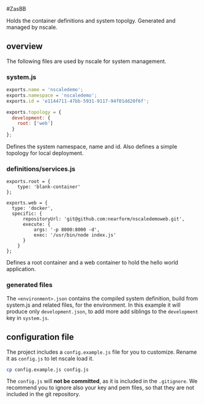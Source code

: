 #ZasBB

Holds the container definitions and system topolgy. Generated and managed by nscale.

## overview
The following files are used by nscale for system management.

### system.js

```js
exports.name = 'nscaledemo';
exports.namespace = 'nscaledemo';
exports.id = 'e1144711-47bb-5931-9117-94f01dd20f6f';

exports.topology = {
  development: {
    root: ['web']
  }
};
```

Defines the system namespace, name and id. Also defines a simple topology for local deployment.


### definitions/services.js

```
exports.root = {
    type: 'blank-container'
};

exports.web = {
  type: 'docker',
  specific: {
      repositoryUrl: 'git@github.com:nearform/nscaledemoweb.git',
      execute: {
          args: '-p 8000:8000 -d',
          exec: '/usr/bin/node index.js'
      }
    }
};
```

Defines a root container and a web container to hold the hello world application.

### generated files

The `<environment>.json` contains the compiled system definition, build from system.js and related files, for the environment. In this example it will produce only `development.json`, to add more add siblings to the `development` key in `system.js`.

## configuration file

The project includes a `config.example.js` file for you to customize.
Rename it as `config.js` to let nscale load it.

```bash
cp config.example.js config.js
```

The `config.js` will __not be committed__, as it is included in the `.gitignore`.
We recommend you to ignore also your key and pem files, so that they are
not included in the git repository.
